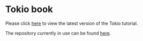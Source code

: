# Tokio book

Please click [here][1] to view the latest version of the Tokio tutorial.

The repository currently in use can be found [here][2].

[1]: https://tokio.rs/tokio/tutorial
[2]: https://github.com/tokio-rs/website
